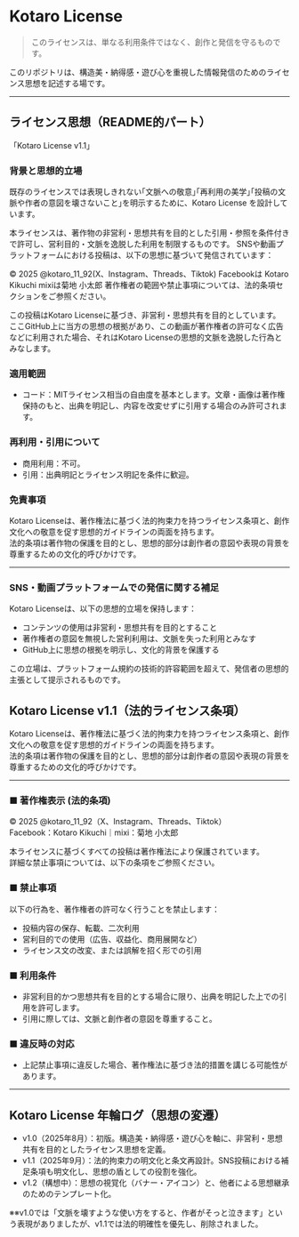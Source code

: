 # Kotaro License

> このライセンスは、単なる利用条件ではなく、創作と発信を守るものです。

このリポジトリは、構造美・納得感・遊び心を重視した情報発信のためのライセンス思想を記述する場です。

---

## ライセンス思想（README的パート）
「Kotaro License v1.1」

### 背景と思想的立場

既存のライセンスでは表現しきれない｢文脈への敬意｣｢再利用の美学｣｢投稿の文脈や作者の意図を壊さないこと｣を明示するために、Kotaro License を設計しています。

本ライセンスは、著作物の非営利・思想共有を目的とした引用・参照を条件付きで許可し、営利目的・文脈を逸脱した利用を制限するものです。
SNSや動画プラットフォームにおける投稿は、以下の思想に基づいて発信されています：

© 2025 @kotaro_11_92(X、Instagram、Threads、Tiktok)
Facebookは Kotaro Kikuchi 
mixiは菊地 小太郎
著作権者の範囲や禁止事項については、法的条項セクションをご参照ください。

この投稿はKotaro Licenseに基づき、非営利・思想共有を目的としています。  
ここGitHub上に当方の思想の根拠があり、この動画が著作権者の許可なく広告などに利用された場合、それはKotaro Licenseの思想的文脈を逸脱した行為とみなします。

### 適用範囲
- コード：MITライセンス相当の自由度を基本とします。文章・画像は著作権保持のもと、出典を明記し、内容を改変せずに引用する場合のみ許可されます。

### 再利用・引用について
- 商用利用：不可。
- 引用：出典明記とライセンス明記を条件に歓迎。

### 免責事項
Kotaro Licenseは、著作権法に基づく法的拘束力を持つライセンス条項と、創作文化への敬意を促す思想的ガイドラインの両面を持ちます。  
法的条項は著作物の保護を目的とし、思想的部分は創作者の意図や表現の背景を尊重するための文化的呼びかけです。

---

### SNS・動画プラットフォームでの発信に関する補足

Kotaro Licenseは、以下の思想的立場を保持します：

- コンテンツの使用は非営利・思想共有を目的とすること
- 著作権者の意図を無視した営利利用は、文脈を失った利用とみなす
- GitHub上に思想の根拠を明示し、文化的背景を保護する

この立場は、プラットフォーム規約の技術的許容範囲を超えて、発信者の思想的主張として提示されるものです。

## Kotaro License v1.1（法的ライセンス条項）

Kotaro Licenseは、著作権法に基づく法的拘束力を持つライセンス条項と、創作文化への敬意を促す思想的ガイドラインの両面を持ちます。  
法的条項は著作物の保護を目的とし、思想的部分は創作者の意図や表現の背景を尊重するための文化的呼びかけです。

---

### ■ 著作権表示 (法的条項)
© 2025 @kotaro_11_92（X、Instagram、Threads、Tiktok）  
Facebook：Kotaro Kikuchi｜mixi：菊地 小太郎  

本ライセンスに基づくすべての投稿は著作権法により保護されています。  
詳細な禁止事項については、以下の条項をご参照ください。

### ■ 禁止事項
以下の行為を、著作権者の許可なく行うことを禁止します：

- 投稿内容の保存、転載、二次利用  
- 営利目的での使用（広告、収益化、商用展開など）  
- ライセンス文の改変、または誤解を招く形での引用  

### ■ 利用条件
- 非営利目的かつ思想共有を目的とする場合に限り、出典を明記した上での引用を許可します。  
- 引用に際しては、文脈と創作者の意図を尊重すること。  

### ■ 違反時の対応
- 上記禁止事項に違反した場合、著作権法に基づき法的措置を講じる可能性があります。

---

## Kotaro License 年輪ログ（思想の変遷）

- v1.0（2025年8月）：初版。構造美・納得感・遊び心を軸に、非営利・思想共有を目的としたライセンス思想を定義。
- v1.1（2025年9月）：法的拘束力の明文化と条文再設計。SNS投稿における補足条項も明文化し、思想の盾としての役割を強化。
- v1.2（構想中）：思想の視覚化（バナー・アイコン）と、他者による思想継承のためのテンプレート化。

※※v1.0では「文脈を壊すような使い方をすると、作者がそっと泣きます」という表現がありましたが、v1.1では法的明確性を優先し、削除されました。